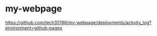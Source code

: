 # my-webpage

https://github.com/tech35196/my-webpage/deployments/activity_log?environment=github-pages
